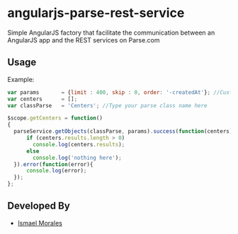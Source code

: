 # angularjs-parse-rest-service
Simple AngularJS factory that facilitate the communication between an AngularJS app and the REST services on Parse.com

Usage
-----

Example:
```js
var params 		 = {limit : 400, skip : 0, order: '-createdAt'}; //Customize your query here
var centers      = [];
var classParse   = 'Centers'; //Type your parse class name here

$scope.getCenters = function()
{
  parseService.getObjects(classParse, params).success(function(centers){
      if (centers.results.length > 0) 
        console.log(centers.results);
      else
        console.log('nothing here');
  }).error(function(error){
      console.log(error);
  });
};
```

Developed By
------------
- [Ismael Morales](http://ismaelmorales.xyz)
